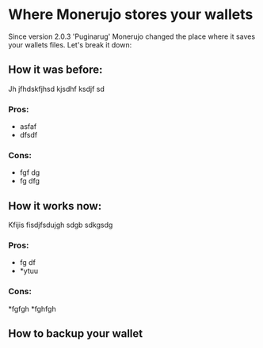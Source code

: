 # Where Monerujo stores your wallets

Since version 2.0.3 'Puginarug' Monerujo changed the place where it saves your wallets files. Let's break it down:

## How it was before:
Jh jfhdskfjhsd kjsdhf ksdjf sd

### Pros:
* asfaf
* dfsdf

### Cons:
* fgf dg
* fg dfg

## How it works now:
Kfijis fisdjfsdujgh sdgb sdkgsdg

### Pros:
* fg df
* *ytuu

### Cons:
*fgfgh
*fghfgh


## How to backup your wallet
